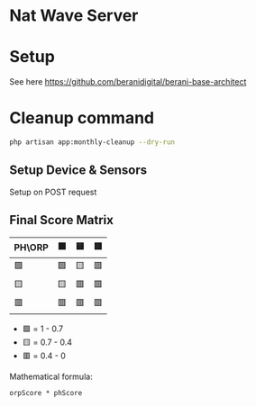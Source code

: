 # Nat Wave Server

# Setup

See here https://github.com/beranidigital/berani-base-architect

# Cleanup command

```bash
php artisan app:monthly-cleanup --dry-run
```

## Setup Device & Sensors

Setup on POST request

## Final Score Matrix

| PH\ORP | 🟩 | 🟨 | 🟥 |
|--------|----|----|----|
| 🟩     | 🟩 | 🟨 | 🟥 |
| 🟨     | 🟨 | 🟥 | 🟥 |
| 🟥     | 🟥 | 🟥 | 🟥 |

- 🟩 = 1 - 0.7
- 🟨 = 0.7 - 0.4
- 🟥 = 0.4 - 0

Mathematical formula:

```
orpScore * phScore
```


